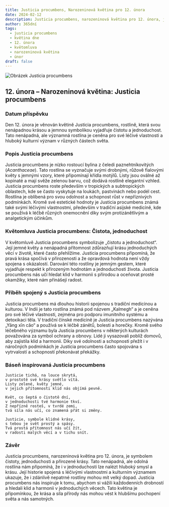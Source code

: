 ```yaml
---
title: Justicia procumbens, Narozeninová květina pro 12. února
date: 2024-02-12
description: Justicia procumbens, narozeninová květina pro 12. února, je symbolem Čistota, jednoduchost. Objevte její jedinečný význam, fascinující příběhy a poezii, která oslavuje její krásu.
author: 365dní
tags:
  - justicia procumbens
  - květina dne
  - 12. února
  - květomluva
  - narozeninová květina
  - únor
draft: false
---
```


![Obrázek Justicia procumbens](https://cdn.pixabay.com/photo/2013/03/07/15/36/asperugo-procumbens-91224_640.jpg#center)


## 12. února – Narozeninová květina: Justicia procumbens

### Datum příspěvku

Den 12. února je věnován květině Justicia procumbens, rostlině, která svou nenápadnou krásou a jemnou symbolikou vyjadřuje čistotu a jednoduchost. Tato nenápadná, ale významná rostlina je ceněna pro své léčivé vlastnosti a hluboký kulturní význam v různých částech světa.

### Popis Justicia procumbens

Justicia procumbens je nízko rostoucí bylina z čeledi paznehtníkovitých (_Acanthaceae_). Tato rostlina se vyznačuje svými drobnými, růžově fialovými květy s jemnými vzory, které připomínají křídla motýlů. Listy jsou oválné až kopinaté a mají svěže zelenou barvu, což dodává rostlině elegantní vzhled. Justicia procumbens roste především v tropických a subtropických oblastech, kde se často vyskytuje na loukách, pastvinách nebo podél cest. Rostlina je oblíbená pro svou odolnost a schopnost růst v nepříznivých podmínkách. Kromě své estetické hodnoty je Justicia procumbens známá také svými léčivými vlastnostmi, především v tradiční asijské medicíně, kde se používá k léčbě různých onemocnění díky svým protizánětlivým a analgetickým účinkům.

### Květomluva Justicia procumbens: Čistota, jednoduchost

V květomluvě Justicia procumbens symbolizuje „čistotu a jednoduchost“. Její jemné květy a nenápadná přítomnost zdůrazňují krásu jednoduchých věcí v životě, které často přehlížíme. Justicia procumbens připomíná, že pravá krása spočívá v přirozenosti a že opravdová hodnota není vždy spojena s okázalostí. Darování této rostliny je jemným gestem, které vyjadřuje respekt k přirozeným hodnotám a jednoduchosti života. Justicia procumbens nás učí hledat klid v harmonii s přírodou a oceňovat prosté okamžiky, které nám přinášejí radost.

### Příběh spojený s Justicia procumbens

Justicia procumbens má dlouhou historii spojenou s tradiční medicínou a kulturou. V Indii je tato rostlina známá pod názvem „Kalmegh“ a je ceněna pro své léčivé vlastnosti, zejména pro podporu imunitního systému a detoxikaci těla. V tradiční čínské medicíně je Justicia procumbens nazývána „Yāng xīn cǎo“ a používá se k léčbě zánětů, bolesti a horečky. Kromě svého léčebného významu byla Justicia procumbens v některých kulturách považována za symbol ochrany a obnovy. Lidé ji vysazovali poblíž domovů, aby zajistila klid a harmonii. Díky své odolnosti a schopnosti přežít i v náročných podmínkách je Justicia procumbens často spojována s vytrvalostí a schopností překonávat překážky.

### Báseň inspirovaná Justicia procumbens

```
Justicie tichá, na louce skrytá,  
v prostotě své krásy světlo vítá.  
Listy zelené, květy jemné,  
v jejich přítomnosti klid nás objímá pevně.

Květ, co šeptá o čistotě dní,  
v jednoduchosti tvé harmonie tkví.  
Z nepřízně rosteš, v tvrdé zemi,  
tvá síla nás učí, co znamená přát si změny.

Justicie, symbole klidné krásy,  
s tebou je svět prostý a spásy.  
Tvá prostá přítomnost nás učí žít,  
v radosti malých věcí a v tichu snít.
```

### Závěr

Justicia procumbens, narozeninová květina pro 12. února, je symbolem čistoty, jednoduchosti a přirozené krásy. Tato nenápadná, ale odolná rostlina nám připomíná, že i v jednoduchosti lze nalézt hluboký smysl a krásu. Její historie spojená s léčivými vlastnostmi a kulturním významem ukazuje, že i zdánlivě nepatrné rostliny mohou mít velký dopad. Justicia procumbens nás inspiruje k tomu, abychom si vážili každodenních drobností a hledali klid a harmonii v jednoduchých věcech. Tato květina je připomínkou, že krása a síla přírody nás mohou vést k hlubšímu pochopení světa a nás samotných.